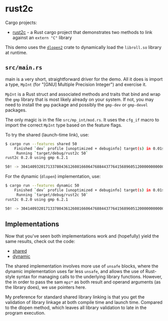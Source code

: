 # rust2c

Cargo projects:
- [rust2c](./src/main.rs) - a Rust cargo project that demonstrates two methods to link against an
    `extern "C"` library

This demo uses the [`dlopen2`](https://github.com/OpenByteDev/dlopen2) crate to dynamically load the
`libroll.so` library at runtime.

## `src/main.rs`

main is a very short, straightforward driver for the demo. All it does is import a type, `MpInt`
(for "[GNU] Multiple Precision Integer") and exercise it.

`MpInt` is a Rust struct and associated methods and traits that bind and wrap the `gmp` library that
is most likely already on your system. If not, you may need to install the `gmp` package and
possibly the `gmp-dev` or `gmp-devel` packages.

The only magic is in the file `src/mp_int/mod.rs`. It uses the `cfg_if` macro to import the correct
`MpInt` type based on the feature flags.

To try the shared (launch-time link), use:

```sh
$ cargo run --features shared 50 
    Finished `dev` profile [unoptimized + debuginfo] target(s) in 0.01s
     Running `target/debug/rust2c 50`
rust2c 0.2.0 using gmp 6.2.1

50! -> 30414093201713378043612608166064768844377641568960512000000000000
```

For the dynamic (`dlopen`) implementation, use:

```sh
$ cargo run --features dynamic 50
    Finished `dev` profile [unoptimized + debuginfo] target(s) in 0.01s
     Running `target/debug/rust2c 50`
rust2c 0.2.0 using gmp 6.2.1

50! -> 30414093201713378043612608166064768844377641568960512000000000000
```


## Implementations

Now that you've seen both implementations work and (hopefully) yield the same results, check out the
code:

- [shared](./src/mp_int/gmp_shared.md)
- [dynamic](./src/mp_int/gmp_dynamic.md)

The shared implementation involves more use of `unsafe` blocks, 
where the dynamic implementation uses far less `unsafe`, and allows the use of Rust-style
syntax for managing calls to the underlying library functions. However, the in order to pass the sam
`mpz*` as both result and operand arguments (as the library does), we use pointers here.

My preference for standard shared library linking is that you get the validation of library linkage
at both compile time and launch time. Compared to the dlopen method, which leaves all library
validation to late in the program execution.
